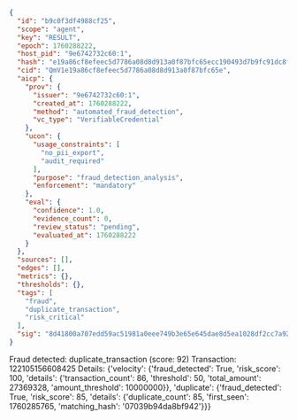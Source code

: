 ```json
{
  "id": "b9c0f3df4988cf25",
  "scope": "agent",
  "key": "RESULT",
  "epoch": 1760288222,
  "host_pid": "9e6742732c60:1",
  "hash": "e19a86cf8efeec5d7786a08d8d913a0f87bfc65ecc190493d7b9fc91dc8f97f4",
  "cid": "QmV1e19a86cf8efeec5d7786a08d8d913a0f87bfc65e",
  "aicp": {
    "prov": {
      "issuer": "9e6742732c60:1",
      "created_at": 1760288222,
      "method": "automated_fraud_detection",
      "vc_type": "VerifiableCredential"
    },
    "ucon": {
      "usage_constraints": [
        "no_pii_export",
        "audit_required"
      ],
      "purpose": "fraud_detection_analysis",
      "enforcement": "mandatory"
    },
    "eval": {
      "confidence": 1.0,
      "evidence_count": 0,
      "review_status": "pending",
      "evaluated_at": 1760288222
    }
  },
  "sources": [],
  "edges": [],
  "metrics": {},
  "thresholds": {},
  "tags": [
    "fraud",
    "duplicate_transaction",
    "risk_critical"
  ],
  "sig": "8d41800a707edd59ac51981a0eee749b3e65e645dae8d5ea1028df2cc7a926e6"
}
```

Fraud detected: duplicate_transaction (score: 92)
Transaction: 122105156608425
Details: {'velocity': {'fraud_detected': True, 'risk_score': 100, 'details': {'transaction_count': 86, 'threshold': 50, 'total_amount': 27369328, 'amount_threshold': 10000000}}, 'duplicate': {'fraud_detected': True, 'risk_score': 85, 'details': {'duplicate_count': 85, 'first_seen': 1760285765, 'matching_hash': '07039b94da8bf942'}}}